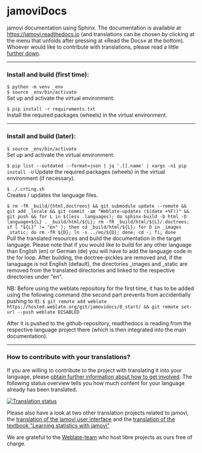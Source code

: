 # jamoviDocs

jamovi documentation using Sphinx. The documentation is available at https://jamovi.readthedocs.io (and translations can be chosen by clicking at the menu that unfolds after pressing at «Read the Docs» at the bottom). Whoever would like to contribute with translations, please read a little [further down](#translate).

-----------

### Install and build (first time):

   `$ python -m venv _env`<br>
   `$ source _env/bin/activate`<br>
   Set up and activate the virtual environment.<br>

   `$ pip install -r requirements.txt`<br>
   Install the required packages (wheels) in the virtual environment.<br>

-----------

### Install and build (later):

   `$ source _env/bin/activate`<br>
   Set up and activate the virtual environment.<br>
   
   `$ pip list --outdated --format=json | jq '.[].name' | xargs -n1 pip install -U`
   Update the required packages (wheels) in the virtual environment (if necessary).<br>

   `$ ./.crtLng.sh`<br>
   Creates / updates the language files.

   `$ rm -fR _build/{html,doctrees} && git submodule update --remote && git add _locale && git commit -am "Weblate-updates ($(date +%F))" && git push && for L in $(less .languages); do sphinx-build -b html -D language=${L} . _build/html/${L}; rm -fR _build/html/${L}/.doctrees; if [ "${L}" != "en" ]; then cd _build/html/${L}; for D in _images _static; do rm -fR ${D}; ln -s ../en/${D}; done; cd -; fi; done`<br>
   Pull the translated resources and build the documentation in the target language. Please note that if you would like to build for any other language than English (en) or German (de) you will have to add the language code in the for loop. After building, the doctree-pickles are removed and, if the lanaguage is not English (default), the directories _images and _static are removed from the translated directories and linked to the respective directories under "en".<br>

   NB: Before using the weblate repository for the first time, it has to be added using the following command (the second part prevents from accidentially pushing to it):
   `$ git remote add weblate https://hosted.weblate.org/git/jamovidocs/0_start/ && git remote set-url --push weblate DISABLED`

   After it is pushed to the github-repository, readthedocs is reading from the respective language project there (which is then integrated into the main documentation).<br>

-----------

### How to contribute with your translations?<a name="translate"></a>

If you are willing to contribute to the project with translating it into your language, please [obtain further information about how to get involved](https://hosted.weblate.org/engage/jamovidocs/). The following status overview tells you how much content for your language already has been translated.

<a href="https://hosted.weblate.org/engage/jamovidocs/">
<img src="https://hosted.weblate.org/widgets/jamovidocs/-/multi-auto.svg" alt="Translation status" />
</a>

Please also have a look at two other translation projects related to jamovi, the [translation of the jamovi user interface](https://hosted.weblate.org/engage/jamovi/) and the [translation of the textbook "Learning statistics with jamovi"](https://hosted.weblate.org/engage/lsjdocs/)

We are grateful to the [Weblate-team](https://weblate.org/) who host libre projects as ours free of charge.
